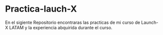 # Practica-lauch-X

En el sigiente Repositorio encontraras las practicas de mi curso de Launch-X LATAM 
y la experiencia abquirida durante el curso. 

